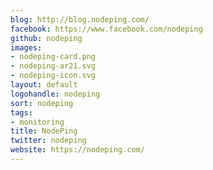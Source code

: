 ```yaml
---
blog: http://blog.nodeping.com/
facebook: https://www.facebook.com/nodeping
github: nodeping
images:
- nodeping-card.png
- nodeping-ar21.svg
- nodeping-icon.svg
layout: default
logohandle: nodeping
sort: nodeping
tags:
- monitoring
title: NodePing
twitter: nodeping
website: https://nodeping.com/
---
```

